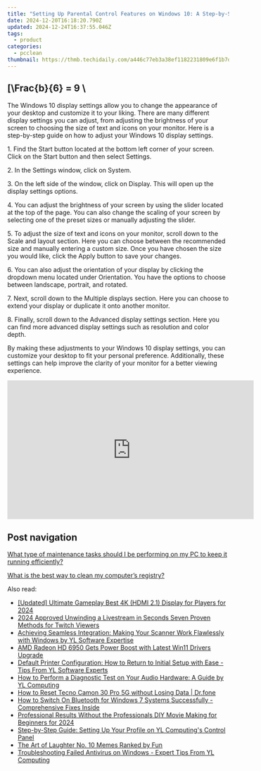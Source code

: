 ```yaml
---
title: "Setting Up Parental Control Features on Windows 10: A Step-by-Step Guide by YL Software"
date: 2024-12-20T16:18:20.790Z
updated: 2024-12-24T16:37:55.046Z
tags:
  - product
categories:
  - pcclean
thumbnail: https://thmb.techidaily.com/a446c77eb3a38ef1182231809e6f1b7dff4f649191871eaf498a91e3c9faa20f.jpg
---
```


## \[\Frac{b}{6} = 9 \

The Windows 10 display settings allow you to change the appearance of your desktop and customize it to your liking. There are many different display settings you can adjust, from adjusting the brightness of your screen to choosing the size of text and icons on your monitor. Here is a step-by-step guide on how to adjust your Windows 10 display settings. 

1\. Find the Start button located at the bottom left corner of your screen. Click on the Start button and then select Settings.

2\. In the Settings window, click on System.

3\. On the left side of the window, click on Display. This will open up the display settings options. 

4\. You can adjust the brightness of your screen by using the slider located at the top of the page. You can also change the scaling of your screen by selecting one of the preset sizes or manually adjusting the slider.

5\. To adjust the size of text and icons on your monitor, scroll down to the Scale and layout section. Here you can choose between the recommended size and manually entering a custom size. Once you have chosen the size you would like, click the Apply button to save your changes.

6\. You can also adjust the orientation of your display by clicking the dropdown menu located under Orientation. You have the options to choose between landscape, portrait, and rotated.

7\. Next, scroll down to the Multiple displays section. Here you can choose to extend your display or duplicate it onto another monitor.

8\. Finally, scroll down to the Advanced display settings section. Here you can find more advanced display settings such as resolution and color depth. 

By making these adjustments to your Windows 10 display settings, you can customize your desktop to fit your personal preference. Additionally, these settings can help improve the clarity of your monitor for a better viewing experience.

<!-- affiliate ads begin -->
<iframe width="560" height="315" src="https://www.youtube.com/embed/gkdZ3A1mock?si=2zeR5GtTU2VujM_w" title="YouTube video player" frameborder="0" allow="accelerometer; autoplay; clipboard-write; encrypted-media; gyroscope; picture-in-picture; web-share" referrerpolicy="strict-origin-when-cross-origin" allowfullscreen></iframe>
<!-- affiliate ads end -->

## Post navigation

[What type of maintenance tasks should I be performing on my PC to keep it running efficiently?](https://tools.techidaily.com/pcclean/products/)

[What is the best way to clean my computer’s registry?](https://tools.techidaily.com/pcclean/products/)

<ins class="adsbygoogle"
     style="display:block"
     data-ad-format="autorelaxed"
     data-ad-client="ca-pub-7571918770474297"
     data-ad-slot="1223367746"></ins>

<ins class="adsbygoogle"
     style="display:block"
     data-ad-client="ca-pub-7571918770474297"
     data-ad-slot="8358498916"
     data-ad-format="auto"
     data-full-width-responsive="true"></ins>

<span class="atpl-alsoreadstyle">Also read:</span>
<div><ul>
<li><a href="https://video-capture.techidaily.com/updated-ultimate-gameplay-best-4k-hdmi-21-display-for-players-for-2024/"><u>[Updated] Ultimate Gameplay Best 4K (HDMI 2.1) Display for Players for 2024</u></a></li>
<li><a href="https://some-approaches.techidaily.com/2024-approved-unwinding-a-livestream-in-seconds-seven-proven-methods-for-twitch-viewers/"><u>2024 Approved Unwinding a Livestream in Seconds Seven Proven Methods for Twitch Viewers</u></a></li>
<li><a href="https://discover-alternatives.techidaily.com/achieving-seamless-integration-making-your-scanner-work-flawlessly-with-windows-by-yl-software-expertise/"><u>Achieving Seamless Integration: Making Your Scanner Work Flawlessly with Windows by YL Software Expertise</u></a></li>
<li><a href="https://network-issues.techidaily.com/amd-radeon-hd-6950-gets-power-boost-with-latest-win11-drivers-upgrade/"><u>AMD Radeon HD 6950 Gets Power Boost with Latest Win11 Drivers Upgrade</u></a></li>
<li><a href="https://discover-alternatives.techidaily.com/default-printer-configuration-how-to-return-to-initial-setup-with-ease-tips-from-yl-software-experts/"><u>Default Printer Configuration: How to Return to Initial Setup with Ease - Tips From YL Software Experts</u></a></li>
<li><a href="https://discover-alternatives.techidaily.com/how-to-perform-a-diagnostic-test-on-your-audio-hardware-a-guide-by-yl-computing/"><u>How to Perform a Diagnostic Test on Your Audio Hardware: A Guide by YL Computing</u></a></li>
<li><a href="https://techidaily.com/how-to-reset-tecno-camon-30-pro-5g-without-losing-data-drfone-by-drfone-reset-android-reset-android/"><u>How to Reset Tecno Camon 30 Pro 5G without Losing Data | Dr.fone</u></a></li>
<li><a href="https://common-error.techidaily.com/how-to-switch-on-bluetooth-for-windows-7-systems-successfully-comprehensive-fixes-inside/"><u>How to Switch On Bluetooth for Windows 7 Systems Successfully - Comprehensive Fixes Inside</u></a></li>
<li><a href="https://video-ai-editor.techidaily.com/professional-results-without-the-professionals-diy-movie-making-for-beginners-for-2024/"><u>Professional Results Without the Professionals DIY Movie Making for Beginners for 2024</u></a></li>
<li><a href="https://discover-alternatives.techidaily.com/step-by-step-guide-setting-up-your-profile-on-yl-computings-control-panel/"><u>Step-by-Step Guide: Setting Up Your Profile on YL Computing's Control Panel</u></a></li>
<li><a href="https://fox-friendly.techidaily.com/the-art-of-laughter-no-10-memes-ranked-by-fun/"><u>The Art of Laughter No. 10 Memes Ranked by Fun</u></a></li>
<li><a href="https://discover-alternatives.techidaily.com/troubleshooting-failed-antivirus-on-windows-expert-tips-from-yl-computing/"><u>Troubleshooting Failed Antivirus on Windows - Expert Tips From YL Computing</u></a></li>
</ul></div>

